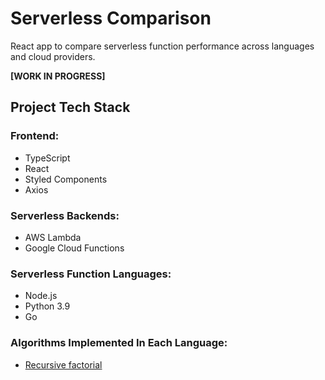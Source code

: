 # Serverless Comparison
React app to compare serverless function performance across languages and cloud providers.

**[WORK IN PROGRESS]**

## Project Tech Stack
### Frontend:
 - TypeScript
 - React
 - Styled Components
 - Axios
 
### Serverless Backends:
 - AWS Lambda
 - Google Cloud Functions
  
### Serverless Function Languages:
 - Node.js
 - Python 3.9
 - Go

### Algorithms Implemented In Each Language:
 - [Recursive factorial](https://github.com/BenSparksCode/serverless-comparison/tree/main/functions/factorial)
